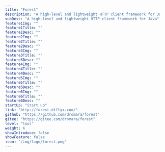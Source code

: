 ```yaml
---
title: "Forest"
description: "A high-level and lightweight HTTP client framework for Java"
subDesc: "A high-level and lightweight HTTP client framework for Java"
feature1Img: ""
feature1Title: ""
feature1Desc: ""
feature2Img: ""
feature2Title: ""
feature2Desc: ""
feature3Img: ""
feature3Title: ""
feature3Desc: ""
feature4Img: ""
feature4Title: ""
feature4Desc: ""
feature5Img: ""
feature5Title: ""
feature5Desc: ""
feature6Img: ""
feature6Title: ""
feature6Desc: ""
startUp: "Start up"
link: "http://forest.dtflyx.com/"
github: "https://github.com/dromara/forest"
gitee: "https://gitee.com/dromara/forest"
level: "tool"
weight: 6
showIntroduce: false
showFeature: false
icon: "/img/logo/forest.png"
---
```

